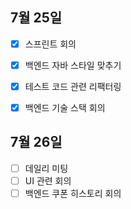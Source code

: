 ## 7월 25일

- [x] 스프린트 회의
- [x] 백엔드 자바 스타일 맞추기
- [x] 테스트 코드 관련 리팩터링
- [x] 백엔드 기술 스택 회의



## 7월 26일

- [ ] 데일리 미팅
- [ ] UI 관련 회의
- [ ] 백엔드 쿠폰 히스토리 회의